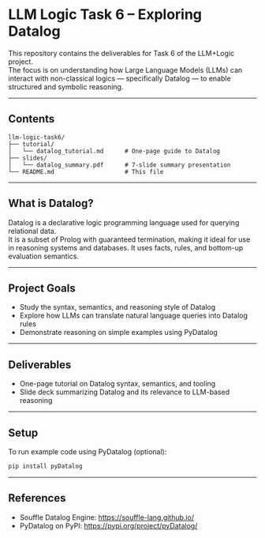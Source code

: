 # LLM Logic Task 6 – Exploring Datalog

This repository contains the deliverables for Task 6 of the LLM+Logic project.  
The focus is on understanding how Large Language Models (LLMs) can interact with non-classical logics — specifically Datalog — to enable structured and symbolic reasoning.

---

## Contents

```
llm-logic-task6/
├── tutorial/
│   └── datalog_tutorial.md      # One-page guide to Datalog
├── slides/
│   └── datalog_summary.pdf      # 7-slide summary presentation
└── README.md                    # This file
```

---

## What is Datalog?

Datalog is a declarative logic programming language used for querying relational data.  
It is a subset of Prolog with guaranteed termination, making it ideal for use in reasoning systems and databases. It uses facts, rules, and bottom-up evaluation semantics.

---

## Project Goals

- Study the syntax, semantics, and reasoning style of Datalog
- Explore how LLMs can translate natural language queries into Datalog rules
- Demonstrate reasoning on simple examples using PyDatalog

---

## Deliverables

- One-page tutorial on Datalog syntax, semantics, and tooling
- Slide deck summarizing Datalog and its relevance to LLM-based reasoning

---

## Setup

To run example code using PyDatalog (optional):
```bash
pip install pyDatalog
```

---

## References

- Souffle Datalog Engine: https://souffle-lang.github.io/
- PyDatalog on PyPI: https://pypi.org/project/pyDatalog/


